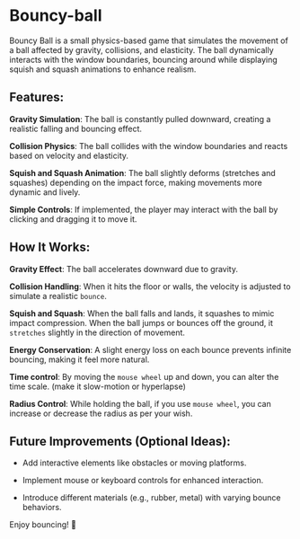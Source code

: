 # Bouncy-ball
Bouncy Ball is a small physics-based game that simulates the movement of a ball affected by gravity, collisions, and elasticity. The ball dynamically interacts with the window boundaries, bouncing around while displaying squish and squash animations to enhance realism.

## Features:
**Gravity Simulation**: The ball is constantly pulled downward, creating a realistic falling and bouncing effect.

**Collision Physics**: The ball collides with the window boundaries and reacts based on velocity and elasticity.

**Squish and Squash Animation**: The ball slightly deforms (stretches and squashes) depending on the impact force, making movements more dynamic and lively.

**Simple Controls**: If implemented, the player may interact with the ball by clicking and dragging it to move it.

## How It Works:
**Gravity Effect**: The ball accelerates downward due to gravity.

**Collision Handling**: When it hits the floor or walls, the velocity is adjusted to simulate a realistic `bounce`.

**Squish and Squash**: When the ball falls and lands, it squashes to mimic impact compression. When the ball jumps or bounces off the ground, it `stretches` slightly in the direction of movement.

**Energy Conservation**: A slight energy loss on each bounce prevents infinite bouncing, making it feel more natural.

**Time control**: By moving the `mouse wheel` up and down, you can alter the time scale. (make it slow-motion or hyperlapse)

**Radius Control**: While holding the ball, if you use `mouse wheel`, you can increase or decrease the radius as per your wish.

## Future Improvements (Optional Ideas):
- Add interactive elements like obstacles or moving platforms.

- Implement mouse or keyboard controls for enhanced interaction.

- Introduce different materials (e.g., rubber, metal) with varying bounce behaviors.

Enjoy bouncing! 🚀
